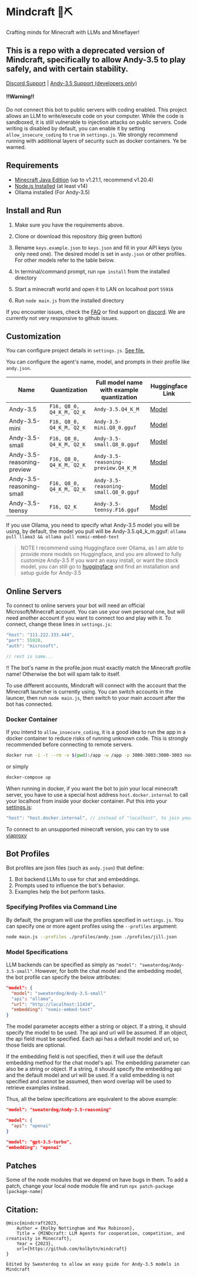 # Mindcraft 🧠⛏️

Crafting minds for Minecraft with LLMs and Mineflayer!

## This is a repo with a deprecated version of Mindcraft, specifically to allow Andy-3.5 to play safely, and with certain stability.

[Discord Support](https://discord.gg/mp73p35dzC) | [Andy-3.5 Support (developers only)](https://ptb.discord.com/channels/1303399789995626667/1307448366833340508)


#### ‼️Warning‼️

Do not connect this bot to public servers with coding enabled. This project allows an LLM to write/execute code on your computer. While the code is sandboxed, it is still vulnerable to injection attacks on public servers. Code writing is disabled by default, you can enable it by setting `allow_insecure_coding` to `true` in `settings.js`. We strongly recommend running with additional layers of security such as docker containers. Ye be warned.

## Requirements

- [Minecraft Java Edition](https://www.minecraft.net/en-us/store/minecraft-java-bedrock-edition-pc) (up to v1.21.1, recommend v1.20.4)
- [Node.js Installed](https://nodejs.org/) (at least v14)
- Ollama installed (For Andy-3.5)

## Install and Run

1. Make sure you have the requirements above.

2. Clone or download this repository (big green button)

3. Rename `keys.example.json` to `keys.json` and fill in your API keys (you only need one). The desired model is set in `andy.json` or other profiles. For other models refer to the table below.

4. In terminal/command prompt, run `npm install` from the installed directory

5. Start a minecraft world and open it to LAN on localhost port `55916`

6. Run `node main.js` from the installed directory

If you encounter issues, check the [FAQ](https://github.com/kolbytn/mindcraft/blob/main/FAQ.md) or find support on [discord](https://discord.gg/jVxQWVTM). We are currently not very responsive to github issues.

## Customization

You can configure project details in `settings.js`. [See file.](settings.js)

You can configure the agent's name, model, and prompts in their profile like `andy.json`.

| Name | Quantization | Full model name with example quantization | Huggingface Link |
|------|------|------|------|
| Andy-3.5 | `F16, Q8_0, Q4_K_M, Q2_K` | `Andy-3.5.Q4_K_M` | [Model](https://huggingface.co/Sweaterdog/Andy-3.5/tree/main) |
| Andy-3.5-mini | `F16, Q8_0, Q4_K_M, Q2_K` | `Andy-3.5-mini.Q8_0.gguf` | [Model](https://huggingface.co/Sweaterdog/Andy-3.5/tree/main/Mini) |
| Andy-3.5-small | `F16, Q8_0, Q4_K_M, Q2_K` | `Andy-3.5-small.Q8_0.gguf` | [Model](https://huggingface.co/Sweaterdog/Andy-3.5/tree/main/small) |
| Andy-3.5-reasoning-preview | `F16, Q8_0, Q4_K_M, Q2_K` | `Andy-3.5-reasoning-preview.Q4_K_M` | [Model](https://huggingface.co/Sweaterdog/Andy-3.5/tree/main/reasoning) |
| Andy-3.5-reasoning-small | `F16, Q8_0, Q4_K_M, Q2_K` | `Andy-3.5-reasoning-small.Q8_0.gguf` | [Model](https://huggingface.co/Sweaterdog/Andy-3.5/tree/main/small-reasoning) |
| Andy-3.5-teensy | `F16, Q2_K` | `Andy-3.5-teensy.F16.gguf` | [Model](https://huggingface.co/Sweaterdog/Andy-3.5/tree/main/teensy) |

If you use Ollama, you need to specify what Andy-3.5 model you will be using, by default, the model you pull will be Andy-3.5.q4_k_m.gguf:
`ollama pull llama3 && ollama pull nomic-embed-text`
> NOTE
> I recommend using Huggingface over Ollama, as I am able to provide more models on Huggingface, and you are allowed to fully customize Andy-3.5
> If you want an easy install, or want the stock model, you can still go to [huggingface](https://huggingface.co/Sweaterdog/Andy-3.5) and find an installation and setup guide for Andy-3.5

## Online Servers
To connect to online servers your bot will need an official Microsoft/Minecraft account. You can use your own personal one, but will need another account if you want to connect too and play with it. To connect, change these lines in `settings.js`:
```javascript
"host": "111.222.333.444",
"port": 55920,
"auth": "microsoft",

// rest is same...
```
‼️ The bot's name in the profile.json must exactly match the Minecraft profile name! Otherwise the bot will spam talk to itself.

To use different accounts, Mindcraft will connect with the account that the Minecraft launcher is currently using. You can switch accounts in the launcer, then run `node main.js`, then switch to your main account after the bot has connected.

### Docker Container

If you intend to `allow_insecure_coding`, it is a good idea to run the app in a docker container to reduce risks of running unknown code. This is strongly recommended before connecting to remote servers.

```bash
docker run -i -t --rm -v $(pwd):/app -w /app -p 3000-3003:3000-3003 node:latest node main.js
```
or simply
```bash
docker-compose up
```

When running in docker, if you want the bot to join your local minecraft server, you have to use a special host address `host.docker.internal` to call your localhost from inside your docker container. Put this into your [settings.js](settings.js):

```javascript
"host": "host.docker.internal", // instead of "localhost", to join your local minecraft from inside the docker container
```

To connect to an unsupported minecraft version, you can try to use [viaproxy](services/viaproxy/README.md)

## Bot Profiles

Bot profiles are json files (such as `andy.json`) that define:

1. Bot backend LLMs to use for chat and embeddings.
2. Prompts used to influence the bot's behavior.
3. Examples help the bot perform tasks.

### Specifying Profiles via Command Line

By default, the program will use the profiles specified in `settings.js`. You can specify one or more agent profiles using the `--profiles` argument:

```bash
node main.js --profiles ./profiles/andy.json ./profiles/jill.json
```

### Model Specifications

LLM backends can be specified as simply as `"model": "sweaterdog/Andy-3.5-small"`. However, for both the chat model and the embedding model, the bot profile can specify the below attributes:

```json
"model": {
  "model": "sweaterdog/Andy-3.5-small"
  "api": "ollama",
  "url": "http://localhost:11434",
  "embedding": "nomic-embed-text"
}
```

The model parameter accepts either a string or object. If a string, it should specify the model to be used. The api and url will be assumed. If an object, the api field must be specified. Each api has a default model and url, so those fields are optional.

If the embedding field is not specified, then it will use the default embedding method for the chat model's api. The embedding parameter can also be a string or object. If a string, it should specify the embedding api and the default model and url will be used. If a valid embedding is not specified and cannot be assumed, then word overlap will be used to retrieve examples instead.

Thus, all the below specifications are equivalent to the above example:

```json
"model": "sweaterdog/Andy-3.5-reasoning"
```
```json
"model": {
  "api": "openai"
}
```
```json
"model": "gpt-3.5-turbo",
"embedding": "openai"
```

## Patches

Some of the node modules that we depend on have bugs in them. To add a patch, change your local node module file and run `npx patch-package [package-name]`

## Citation:

```
@misc{mindcraft2023,
    Author = {Kolby Nottingham and Max Robinson},
    Title = {MINDcraft: LLM Agents for cooperation, competition, and creativity in Minecraft},
    Year = {2023},
    url={https://github.com/kolbytn/mindcraft}
}
```
```
Edited by Sweaterdog to allow an easy guide for Andy-3.5 models in Mindcraft
```
